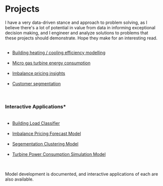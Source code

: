# Projects<br>
I have a very data-driven stance and approach to problem solving, as I believe there's a lot of potential in value from data in informing exceptional decision making, and I engineer and analyze solutions to problems that these projects should demonstrate. Hope they make for an interesting read.<br><br>

* [Building heating / cooling efficiency modelling](https://github.com/JeffM-Code/PortfolioWork/tree/main/ML/BuildingEnergyEfficiency)<br><br>
* [Micro gas turbine energy consumption](https://github.com/JeffM-Code/PortfolioWork/tree/main/ML/GasTurbineConsumption)<br><br>
* [Imbalance pricing insights](https://github.com/JeffM-Code/PortfolioWork/tree/main/ML/ImbalancePricing)<br><br>
* [Customer segmentation](https://github.com/JeffM-Code/PortfolioWork/tree/main/ML/CustomerSegmentation)<br><br><br>

### Interactive Applications*<br><br>
* [Building Load Classifier](https://github.com/JeffM-Code/BuildingLoadClassifier)<br><br>
* [Imbalance Pricing Forecast Model](https://github.com/JeffM-Code/ImbalancePricingForecastModel)<br><br>
* [Segementation Clustering Model](https://github.com/JeffM-Code/SegementationClusteringModel)<br><br>
* [Turbine Power Consumption Simulation Model](https://github.com/JeffM-Code/TurbinePowerConsumptionSimulationModel)<br><br><br>

Model development is documented, and interactive applications of each are also available.